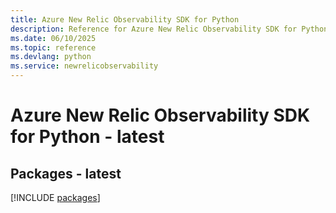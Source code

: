 ```yaml
---
title: Azure New Relic Observability SDK for Python
description: Reference for Azure New Relic Observability SDK for Python
ms.date: 06/10/2025
ms.topic: reference
ms.devlang: python
ms.service: newrelicobservability
---
```

# Azure New Relic Observability SDK for Python - latest
## Packages - latest
[!INCLUDE [packages](new-relic-observability-index.md)]